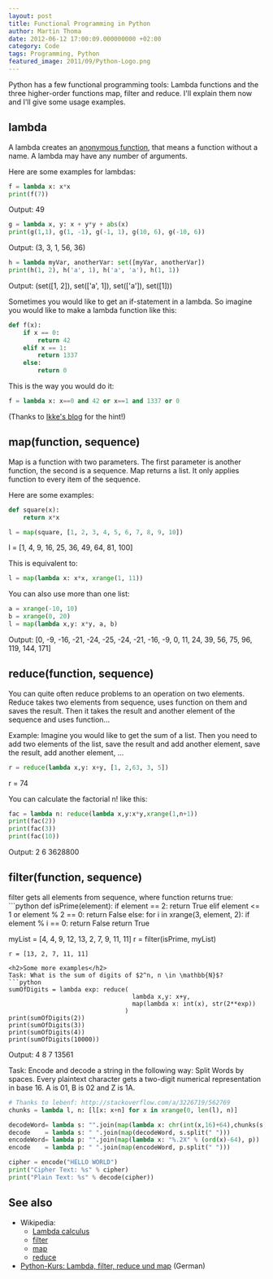 ```yaml
---
layout: post
title: Functional Programming in Python
author: Martin Thoma
date: 2012-06-12 17:00:09.000000000 +02:00
category: Code
tags: Programming, Python
featured_image: 2011/09/Python-Logo.png
---
```

Python has a few functional programming tools: Lambda functions and the three higher-order functions map, filter and reduce. I'll explain them now and I'll give some usage examples.

<h2>lambda</h2>
A lambda creates an <a href="http://en.wikipedia.org/wiki/Anonymous_function">anonymous function</a>, that means a function without a name. A lambda may have any number of arguments.

Here are some examples for lambdas:
```python
f = lambda x: x*x
print(f(7))
```
Output: 49

```python
g = lambda x, y: x + y*y + abs(x)
print(g(1,1), g(1, -1), g(-1, 1), g(10, 6), g(-10, 6))
```
Output: (3, 3, 1, 56, 36)

```python
h = lambda myVar, anotherVar: set([myVar, anotherVar])
print(h(1, 2), h('a', 1), h('a', 'a'), h(1, 1))
```
Output: (set([1, 2]), set(['a', 1]), set(['a']), set([1]))

Sometimes you would like to get an if-statement in a lambda.
So imagine you would like to make a lambda function like this:
```python
def f(x):
    if x == 0:
        return 42
    elif x == 1:
        return 1337
    else:
        return 0
```

This is the way you would do it:
```python
f = lambda x: x==0 and 42 or x==1 and 1337 or 0
```

(Thanks to <a href="http://eikke.com/python-ifelse-in-lambda/">Ikke's blog</a> for the hint!)

<h2>map(function, sequence)</h2>
Map is a function with two parameters. The first parameter is another function, the second is a sequence. Map returns a list. It only applies function to every item of the sequence.

Here are some examples:
```python
def square(x):
    return x*x

l = map(square, [1, 2, 3, 4, 5, 6, 7, 8, 9, 10])
```
l = [1, 4, 9, 16, 25, 36, 49, 64, 81, 100]

This is equivalent to:
```python
l = map(lambda x: x*x, xrange(1, 11))
```

You can also use more than one list:
```python
a = xrange(-10, 10)
b = xrange(0, 20)
l = map(lambda x,y: x*y, a, b)
```
Output: [0, -9, -16, -21, -24, -25, -24, -21, -16, -9, 0, 11, 24, 39, 56, 75, 96, 119, 144, 171]

<h2>reduce(function, sequence)</h2>
You can quite often reduce problems to an operation on two elements. Reduce takes two elements from sequence, uses function on them and saves the result. Then it takes the result and another element of the sequence and uses function...

Example: Imagine you would like to get the sum of a list. Then you need to add two elements of the list, save the result and add another element, save the result, add another element, ...
```python
r = reduce(lambda x,y: x+y, [1, 2,63, 3, 5])
```
r = 74

You can calculate the factorial n! like this:
```python
fac = lambda n: reduce(lambda x,y:x*y,xrange(1,n+1))
print(fac(2))
print(fac(3))
print(fac(10))
```
Output: 2
6
3628800

<h2>filter(function, sequence)</h2>
filter gets all elements from sequence, where function returns true:
```python
def isPrime(element):
    if element == 2:
        return True
    elif element <= 1 or element % 2 == 0:
        return False
    else:
        for i in xrange(3, element, 2):
            if element % i == 0:
                return False
    return True

myList = [4, 4, 9, 12, 13, 2, 7, 9, 11, 11]
r = filter(isPrime, myList)
```
r = [13, 2, 7, 11, 11]

<h2>Some more examples</h2>
Task: What is the sum of digits of $2^n, n \in \mathbb{N}$?
```python
sumOfDigits = lambda exp: reduce(
                                  lambda x,y: x+y, 
                                  map(lambda x: int(x), str(2**exp))
                                )
print(sumOfDigits(2))
print(sumOfDigits(3))
print(sumOfDigits(4))
print(sumOfDigits(10000))
```
Output: 4
8
7
13561

Task: Encode and decode a string in the following way: Split Words by spaces. Every plaintext character gets a two-digit numerical representation in base 16. A is 01, B is 02 and Z is 1A.
```python
# Thanks to lebenf: http://stackoverflow.com/a/3226719/562769
chunks = lambda l, n: [l[x: x+n] for x in xrange(0, len(l), n)]

decodeWord= lambda s: "".join(map(lambda x: chr(int(x,16)+64),chunks(s,2)))
decode    = lambda s: " ".join(map(decodeWord, s.split(" ")))
encodeWord= lambda p: "".join(map(lambda x: "%.2X" % (ord(x)-64), p))
encode    = lambda p: " ".join(map(encodeWord, p.split(" ")))

cipher = encode("HELLO WORLD")
print("Cipher Text: %s" % cipher)
print("Plain Text: %s" % decode(cipher))
```

<h2>See also</h2>
<ul>
  <li>Wikipedia:
    <ul>
      <li><a href="http://en.wikipedia.org/wiki/Lambda_calculus">Lambda calculus</a></li>
      <li><a href="http://en.wikipedia.org/wiki/Filter_(higher-order_function)">filter</a></li>
      <li><a href="http://en.wikipedia.org/wiki/Map_(higher-order_function)">map</a></li>
      <li><a href="http://en.wikipedia.org/wiki/Reduce_(higher-order_function)">reduce</a></li>
    </ul>
  </li>
  <li><a href="http://www.python-kurs.eu/lambda.php">Python-Kurs: Lambda, filter, reduce und map</a> (German)</li>
</ul>
